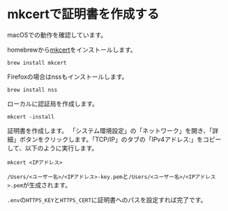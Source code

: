 # mkcertで証明書を作成する
macOSでの動作を確認しています。

homebrewから[mkcert](https://github.com/FiloSottile/mkcert)をインストールします。

```
brew install mkcert
```

Firefoxの場合はnssもインストールします。

```
brew install nss
```

ローカルに認証局を作成します。

```
mkcert -install
```

証明書を作成します。
「システム環境設定」の「ネットワーク」を開き、「詳細」ボタンをクリックします。「TCP/IP」のタブの「IPv4アドレス:」をコピーして、以下のように実行します。

```
mkcert <IPアドレス>
```

`/Users/<ユーザー名>/<IPアドレス>-key.pem`と`/Users/<ユーザー名>/<IPアドレス>.pem`が生成されます。

`.env`の`HTTPS_KEY`と`HTTPS_CERT`に証明書へのパスを設定すれば完了です。
